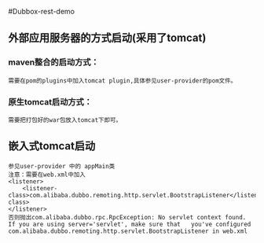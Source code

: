 #Dubbox-rest-demo

## 外部应用服务器的方式启动(采用了tomcat)<br/>

### maven整合的启动方式：<br/>
    需要在pom的plugins中加入tomcat plugin,具体参见user-provider的pom文件。

### 原生tomcat启动方式：
    需要把打包好的war包放入tomcat下即可。
## 嵌入式tomcat启动
    参见user-provider 中的 appMain类
    注意：需要在web.xml中加入
    <listener>
        <listener-class>com.alibaba.dubbo.remoting.http.servlet.BootstrapListener</listener-class>
    </listener>
    否则抛出com.alibaba.dubbo.rpc.RpcException: No servlet context found. If you are using server='servlet', make sure that   you've configured com.alibaba.dubbo.remoting.http.servlet.BootstrapListener in web.xml

